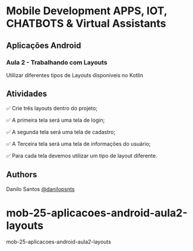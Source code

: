 # Mobile Development APPS, IOT, CHATBOTS & Virtual Assistants
## Aplicações Android
### Aula 2 - Trabalhando com Layouts

Utilizar diferentes tipos de Layouts disponiveis no Kotlin

## Atividades

:white_check_mark: Crie três layouts dentro do projeto;

:white_check_mark: A primeira tela será uma tela de login;

:white_check_mark: A segunda tela será uma tela de cadastro;

:white_check_mark: A Terceira tela será uma tela de informações do usuário;

:white_check_mark: Para cada tela devemos utilizar um tipo de layout diferente.

## Authors

Danilo Santos
[@danilopsnts](https://www.linkedin.com/in/danilopsnts/)

# mob-25-aplicacoes-android-aula2-layouts
mob-25-aplicacoes-android-aula2-layouts
